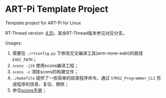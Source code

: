 # ART-Pi Template Project

Template project for ART-Pi for Linux

RT-Thread version: [4.10](https://github.com/RT-Thread-Studio/sdk-bsp-stm32h750-realthread-artpi/tree/1.3.0)，其余RT-Thread版本参见对应分支。

Usages:

1. 需要在 `./rtconfig.py` 下修改交叉编译工具(arm-none-eabi)的路径 `EXEC_PATH`；
2. `scons -j16` 使用scons编译工程；
3. `scons -c` 清除scons的构建文件；
4. `./makefile` 提供了一些简单的烧录程序命令，通过 `STM32_Programmer_CLI` 完成程序的烧录、复位、擦除；
5. 参见[scons手册](https://www.rt-thread.org/document/site/#/development-tools/build-config-system/SCons)；
